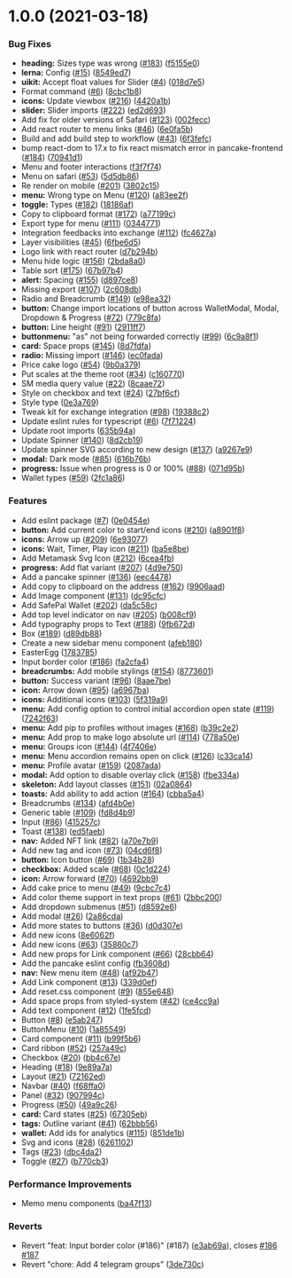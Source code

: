 # 1.0.0 (2021-03-18)


### Bug Fixes

* **heading:** Sizes type was wrong ([#183](https://github.com/pancakeswap/pancake-toolkit/issues/183)) ([f5155e0](https://github.com/pancakeswap/pancake-toolkit/commit/f5155e0fc977fbfd686d1b6f7473ccc2a336af90))
* **lerna:** Config ([#15](https://github.com/pancakeswap/pancake-toolkit/issues/15)) ([8549ed7](https://github.com/pancakeswap/pancake-toolkit/commit/8549ed717d6393a554e146955790a840d11a250d))
* **uikit:** Accept float values for Slider ([#4](https://github.com/pancakeswap/pancake-toolkit/issues/4)) ([018d7e5](https://github.com/pancakeswap/pancake-toolkit/commit/018d7e5276e06cf880b2ce8f15f6eaa10e47f236))
* Format command ([#6](https://github.com/pancakeswap/pancake-toolkit/issues/6)) ([8cbc1b8](https://github.com/pancakeswap/pancake-toolkit/commit/8cbc1b866443047032cd040f6867f245e3d5b0c0))
* **icons:** Update viewbox ([#216](https://github.com/pancakeswap/pancake-toolkit/issues/216)) ([4420a1b](https://github.com/pancakeswap/pancake-toolkit/commit/4420a1be0d4ff41ba737bcc80eaea46c7b2a16b2))
* **slider:** Slider imports ([#222](https://github.com/pancakeswap/pancake-toolkit/issues/222)) ([ed2d693](https://github.com/pancakeswap/pancake-toolkit/commit/ed2d693d172a59b82e3209eed4d3e9a5f07f33b3))
* Add fix for older versions of Safari ([#123](https://github.com/pancakeswap/pancake-toolkit/issues/123)) ([002fecc](https://github.com/pancakeswap/pancake-toolkit/commit/002feccd076c3d662885305a5d57a183a83d557f))
* Add react router to menu links ([#46](https://github.com/pancakeswap/pancake-toolkit/issues/46)) ([6e0fa5b](https://github.com/pancakeswap/pancake-toolkit/commit/6e0fa5b8c67993e3f1537278a13da9bb4ebb9a17))
* Build and add build step to workflow ([#43](https://github.com/pancakeswap/pancake-toolkit/issues/43)) ([6f3fefc](https://github.com/pancakeswap/pancake-toolkit/commit/6f3fefc3cbd394f869bfad0422cb16c716204e31))
* bump react-dom to 17.x to fix react mismatch error in pancake-frontend ([#184](https://github.com/pancakeswap/pancake-toolkit/issues/184)) ([70941d1](https://github.com/pancakeswap/pancake-toolkit/commit/70941d177b6572e5879315d96beb5cee7b6e0a38))
* Menu and footer interactions ([f3f7f74](https://github.com/pancakeswap/pancake-toolkit/commit/f3f7f74bb86654fcfae5344f115d6d3fac129327))
* Menu on safari ([#53](https://github.com/pancakeswap/pancake-toolkit/issues/53)) ([5d5db86](https://github.com/pancakeswap/pancake-toolkit/commit/5d5db860c1648eb96a9b7637d9dad79edbab23b9))
* Re render on mobile ([#201](https://github.com/pancakeswap/pancake-toolkit/issues/201)) ([3802c15](https://github.com/pancakeswap/pancake-toolkit/commit/3802c153a7786fae9dc9eb20d5a45bed4a2c8c27))
* **menu:** Wrong type on Menu ([#120](https://github.com/pancakeswap/pancake-toolkit/issues/120)) ([a83ee2f](https://github.com/pancakeswap/pancake-toolkit/commit/a83ee2f14a2d1505c1574baa3582219715885530))
* **toggle:** Types ([#182](https://github.com/pancakeswap/pancake-toolkit/issues/182)) ([18186af](https://github.com/pancakeswap/pancake-toolkit/commit/18186afcb8e62af5beb999ab122cbf53b4dfb4fa))
* Copy to clipboard format ([#172](https://github.com/pancakeswap/pancake-toolkit/issues/172)) ([a77199c](https://github.com/pancakeswap/pancake-toolkit/commit/a77199cbbd871ca140be1446d5b688e3f85aba33))
* Export type for menu ([#111](https://github.com/pancakeswap/pancake-toolkit/issues/111)) ([0344771](https://github.com/pancakeswap/pancake-toolkit/commit/03447710dd2e973ad9967b402de8d6ea4cea13cc))
* Integration feedbacks into exchange ([#112](https://github.com/pancakeswap/pancake-toolkit/issues/112)) ([fc4627a](https://github.com/pancakeswap/pancake-toolkit/commit/fc4627a48f553c0a1e22141f286fb5e5ffcd9350))
* Layer visibilities ([#45](https://github.com/pancakeswap/pancake-toolkit/issues/45)) ([6fbe6d5](https://github.com/pancakeswap/pancake-toolkit/commit/6fbe6d518276cda61a20787003ba7f25f6990696))
* Logo link with react router ([d7b294b](https://github.com/pancakeswap/pancake-toolkit/commit/d7b294b172072c3d7e07b88377ef48601ac0be4f))
* Menu hide logic ([#156](https://github.com/pancakeswap/pancake-toolkit/issues/156)) ([2bda8a0](https://github.com/pancakeswap/pancake-toolkit/commit/2bda8a0efdfa040a17bc8f6d97f2bace8292c560))
* Table sort ([#175](https://github.com/pancakeswap/pancake-toolkit/issues/175)) ([67b97b4](https://github.com/pancakeswap/pancake-toolkit/commit/67b97b41d49bbfcc30ee7b52227186745dde0c61))
* **alert:** Spacing ([#155](https://github.com/pancakeswap/pancake-toolkit/issues/155)) ([d897ce8](https://github.com/pancakeswap/pancake-toolkit/commit/d897ce86bf7b6643f438b6c4d83339c6d3c8861d))
* Missing export ([#107](https://github.com/pancakeswap/pancake-toolkit/issues/107)) ([2c608db](https://github.com/pancakeswap/pancake-toolkit/commit/2c608dbcd9dcb82fe8fe0aef0dd0701ad89c3180))
* Radio and Breadcrumb ([#149](https://github.com/pancakeswap/pancake-toolkit/issues/149)) ([e98ea32](https://github.com/pancakeswap/pancake-toolkit/commit/e98ea3263009a2cb9be10fef19f2f3b7a7a9a3cb))
* **button:** Change import locations of button across WalletModal, Modal, Dropdown & Progress ([#72](https://github.com/pancakeswap/pancake-toolkit/issues/72)) ([779c8fa](https://github.com/pancakeswap/pancake-toolkit/commit/779c8fafcab07fbc5657c2537a6f8309cb43aee7))
* **button:** Line height ([#91](https://github.com/pancakeswap/pancake-toolkit/issues/91)) ([2911ff7](https://github.com/pancakeswap/pancake-toolkit/commit/2911ff72c203cec77605535ed559ac644c69ea24))
* **buttonmenu:** "as" not being forwarded correctly ([#99](https://github.com/pancakeswap/pancake-toolkit/issues/99)) ([6c9a8f1](https://github.com/pancakeswap/pancake-toolkit/commit/6c9a8f1d36838b75e44efa8546a7e07e2907ea13))
* **card:** Space props ([#145](https://github.com/pancakeswap/pancake-toolkit/issues/145)) ([8d7fdfa](https://github.com/pancakeswap/pancake-toolkit/commit/8d7fdfafdec89dd22fc43d6033daf6ef9e207a67))
* **radio:** Missing import ([#146](https://github.com/pancakeswap/pancake-toolkit/issues/146)) ([ec0fada](https://github.com/pancakeswap/pancake-toolkit/commit/ec0fada6caabb2bfb97feb9648bcb5a758ce4586))
* Price cake logo ([#54](https://github.com/pancakeswap/pancake-toolkit/issues/54)) ([9b0a379](https://github.com/pancakeswap/pancake-toolkit/commit/9b0a3793d468a8ca4549da88ca77092a93023ab4))
* Put scales at the theme root ([#34](https://github.com/pancakeswap/pancake-toolkit/issues/34)) ([c160770](https://github.com/pancakeswap/pancake-toolkit/commit/c160770e12d7f5139ae36b63c7b02aa412e2693b))
* SM media query value ([#22](https://github.com/pancakeswap/pancake-toolkit/issues/22)) ([8caae72](https://github.com/pancakeswap/pancake-toolkit/commit/8caae724d39c3ebf1ca4622e53a87a4bf179bf8f))
* Style on checkbox and text ([#24](https://github.com/pancakeswap/pancake-toolkit/issues/24)) ([27bf6cf](https://github.com/pancakeswap/pancake-toolkit/commit/27bf6cf40b1d9cd6d0ce5c8fbd366b2f0e456259))
* Style type ([0e3a769](https://github.com/pancakeswap/pancake-toolkit/commit/0e3a769e7abd785a241452b77a811ed4ce27a941))
* Tweak kit for exchange integration ([#98](https://github.com/pancakeswap/pancake-toolkit/issues/98)) ([19388c2](https://github.com/pancakeswap/pancake-toolkit/commit/19388c2664146cc4b659262ad06353ee2e7771fe))
* Update eslint rules for typescript ([#6](https://github.com/pancakeswap/pancake-toolkit/issues/6)) ([7f71224](https://github.com/pancakeswap/pancake-toolkit/commit/7f7122451ea2444c64bcdeae1e567d2cd2b4770a))
* Update root imports ([635b94a](https://github.com/pancakeswap/pancake-toolkit/commit/635b94a6272fc026d776433c293b83dbf490b31e))
* Update Spinner ([#140](https://github.com/pancakeswap/pancake-toolkit/issues/140)) ([8d2cb19](https://github.com/pancakeswap/pancake-toolkit/commit/8d2cb194bbaa29ec1e0f5731cd715c424adb79d6))
* Update spinner SVG according to new design ([#137](https://github.com/pancakeswap/pancake-toolkit/issues/137)) ([a9267e9](https://github.com/pancakeswap/pancake-toolkit/commit/a9267e966951e995f3a8eeeca3ff3929a4d33604))
* **modal:** Dark mode ([#85](https://github.com/pancakeswap/pancake-toolkit/issues/85)) ([616b76b](https://github.com/pancakeswap/pancake-toolkit/commit/616b76b56478efb548db9fb89edc77a6b289c5a9))
* **progress:** Issue when progress is 0 or 100% ([#88](https://github.com/pancakeswap/pancake-toolkit/issues/88)) ([071d95b](https://github.com/pancakeswap/pancake-toolkit/commit/071d95bad5f0c00ca51324f13cca6f6aa631d140))
* Wallet types ([#59](https://github.com/pancakeswap/pancake-toolkit/issues/59)) ([2fc1a86](https://github.com/pancakeswap/pancake-toolkit/commit/2fc1a863fc8048b9f9d0e79cc2cd0b873854f307))


### Features

* Add eslint package ([#7](https://github.com/pancakeswap/pancake-toolkit/issues/7)) ([0e0454e](https://github.com/pancakeswap/pancake-toolkit/commit/0e0454eb9a63e976934956dc5c66fbef2ce2017a))
* **button:** Add current color to start/end icons ([#210](https://github.com/pancakeswap/pancake-toolkit/issues/210)) ([a8901f8](https://github.com/pancakeswap/pancake-toolkit/commit/a8901f810d6baa1f0c96d3f7db898fa7a44dfdd2))
* **icons:** Arrow up ([#209](https://github.com/pancakeswap/pancake-toolkit/issues/209)) ([6e93077](https://github.com/pancakeswap/pancake-toolkit/commit/6e93077a430f36bd72c65cc27a3a80f76adb6f04))
* **icons:** Wait, Timer, Play icon ([#211](https://github.com/pancakeswap/pancake-toolkit/issues/211)) ([ba5e8be](https://github.com/pancakeswap/pancake-toolkit/commit/ba5e8beaf2791313f31475041ded08c5e1bbfef0))
* Add Metamask Svg Icon ([#212](https://github.com/pancakeswap/pancake-toolkit/issues/212)) ([6cea4fb](https://github.com/pancakeswap/pancake-toolkit/commit/6cea4fbb464703d25855c067d69ceda7b4f164ff))
* **progress:** Add flat variant ([#207](https://github.com/pancakeswap/pancake-toolkit/issues/207)) ([4d9e750](https://github.com/pancakeswap/pancake-toolkit/commit/4d9e75061f69d376a68be714ebb3f8bfd7381b86))
* Add a pancake spinner ([#136](https://github.com/pancakeswap/pancake-toolkit/issues/136)) ([eec4478](https://github.com/pancakeswap/pancake-toolkit/commit/eec4478e33e04a36c9a2819800df92adb98a2c61))
* Add copy to clipboard on the address ([#162](https://github.com/pancakeswap/pancake-toolkit/issues/162)) ([9906aad](https://github.com/pancakeswap/pancake-toolkit/commit/9906aad82a86689493cad378471f46ea68877b8c))
* Add Image component ([#131](https://github.com/pancakeswap/pancake-toolkit/issues/131)) ([dc95cfc](https://github.com/pancakeswap/pancake-toolkit/commit/dc95cfc945a14764ee277f6305b905325703e5a7))
* Add SafePal Wallet ([#202](https://github.com/pancakeswap/pancake-toolkit/issues/202)) ([da5c58c](https://github.com/pancakeswap/pancake-toolkit/commit/da5c58c33caffeead7b77b51272085b1336168ea))
* Add top level indicator on nav ([#205](https://github.com/pancakeswap/pancake-toolkit/issues/205)) ([b008cf9](https://github.com/pancakeswap/pancake-toolkit/commit/b008cf96d18cf8fd14c0b804d0a658c354d464d9))
* Add typography props to Text ([#188](https://github.com/pancakeswap/pancake-toolkit/issues/188)) ([9fb672d](https://github.com/pancakeswap/pancake-toolkit/commit/9fb672d42218d7c47033a306f73a499179ea4268))
* Box ([#189](https://github.com/pancakeswap/pancake-toolkit/issues/189)) ([d89db88](https://github.com/pancakeswap/pancake-toolkit/commit/d89db887de155806efbf264382f2b9b9e7478ae1))
* Create a new sidebar menu component ([afeb180](https://github.com/pancakeswap/pancake-toolkit/commit/afeb180b3e3f9d688c73808a64edbcaa9b754240))
* EasterEgg ([1783785](https://github.com/pancakeswap/pancake-toolkit/commit/1783785d9a0b81193216e194eb3bb358766adc99))
* Input border color ([#186](https://github.com/pancakeswap/pancake-toolkit/issues/186)) ([fa2cfa4](https://github.com/pancakeswap/pancake-toolkit/commit/fa2cfa4915b24c5510f8ec3a1f92057fd04b1ecc))
* **breadcrumbs:** Add mobile stylings ([#154](https://github.com/pancakeswap/pancake-toolkit/issues/154)) ([8773601](https://github.com/pancakeswap/pancake-toolkit/commit/87736018fddcdf28f085670498d35589eb1fe6fe))
* **button:** Success variant ([#96](https://github.com/pancakeswap/pancake-toolkit/issues/96)) ([8aae7be](https://github.com/pancakeswap/pancake-toolkit/commit/8aae7beaf2fb5575735fdfd546579a1aadcff002))
* **icon:** Arrow down ([#95](https://github.com/pancakeswap/pancake-toolkit/issues/95)) ([a6967ba](https://github.com/pancakeswap/pancake-toolkit/commit/a6967ba8e4f59d472fb7a6424c6710f4ff6590f1))
* **icons:** Additional icons ([#103](https://github.com/pancakeswap/pancake-toolkit/issues/103)) ([5f319a9](https://github.com/pancakeswap/pancake-toolkit/commit/5f319a9f73efe94c68fe8b7f17cc3ce34caa5fbb))
* **menu:** Add config option to control initial accordion open state ([#119](https://github.com/pancakeswap/pancake-toolkit/issues/119)) ([7242f63](https://github.com/pancakeswap/pancake-toolkit/commit/7242f6396bdde36a32e02373c727a70010933f1c))
* **menu:** Add pip to profiles without images ([#168](https://github.com/pancakeswap/pancake-toolkit/issues/168)) ([b39c2e2](https://github.com/pancakeswap/pancake-toolkit/commit/b39c2e23234f2acd1c45f7e367925fa14f3f7c21))
* **menu:** Add prop to make logo absolute url ([#114](https://github.com/pancakeswap/pancake-toolkit/issues/114)) ([778a50e](https://github.com/pancakeswap/pancake-toolkit/commit/778a50e08c28b6a71560985358c41677a9be836c))
* **menu:** Groups icon ([#144](https://github.com/pancakeswap/pancake-toolkit/issues/144)) ([4f7406e](https://github.com/pancakeswap/pancake-toolkit/commit/4f7406e02ed18d3dd179098bda54bf59af25747d))
* **menu:** Menu accordion remains open on click ([#126](https://github.com/pancakeswap/pancake-toolkit/issues/126)) ([c33ca14](https://github.com/pancakeswap/pancake-toolkit/commit/c33ca14918b54b1fda10f6477f0d6ea25820db58))
* **menu:** Profile avatar ([#159](https://github.com/pancakeswap/pancake-toolkit/issues/159)) ([2087ada](https://github.com/pancakeswap/pancake-toolkit/commit/2087adaf71c391c5ea8f7da927d405bae59b2242))
* **modal:** Add option to disable overlay click ([#158](https://github.com/pancakeswap/pancake-toolkit/issues/158)) ([fbe334a](https://github.com/pancakeswap/pancake-toolkit/commit/fbe334a23eb87a74c0fce127fce4d43bf3c096fb))
* **skeleton:** Add layout classes ([#151](https://github.com/pancakeswap/pancake-toolkit/issues/151)) ([02a0864](https://github.com/pancakeswap/pancake-toolkit/commit/02a0864c66b10c02070eca06d4c68f0d8597c1c1))
* **toasts:** Add ability to add action ([#164](https://github.com/pancakeswap/pancake-toolkit/issues/164)) ([cbba5a4](https://github.com/pancakeswap/pancake-toolkit/commit/cbba5a4704b64e7f962556c4a2a8de733d04ed8c))
* Breadcrumbs ([#134](https://github.com/pancakeswap/pancake-toolkit/issues/134)) ([afd4b0e](https://github.com/pancakeswap/pancake-toolkit/commit/afd4b0e2f0143d0b4a674f9fb985404f79eac2da))
* Generic table ([#109](https://github.com/pancakeswap/pancake-toolkit/issues/109)) ([fd8d4b9](https://github.com/pancakeswap/pancake-toolkit/commit/fd8d4b9d092b5bae5b4c49860b6c5e10eccbac1b))
* Input ([#86](https://github.com/pancakeswap/pancake-toolkit/issues/86)) ([415257c](https://github.com/pancakeswap/pancake-toolkit/commit/415257ca0341a91be6832efb2b2c6f8ad8de8bb5))
* Toast ([#138](https://github.com/pancakeswap/pancake-toolkit/issues/138)) ([ed5faeb](https://github.com/pancakeswap/pancake-toolkit/commit/ed5faebb82584abcc761018a6e7d6f5b15b3c68e))
* **nav:** Added NFT link ([#82](https://github.com/pancakeswap/pancake-toolkit/issues/82)) ([a70e7b9](https://github.com/pancakeswap/pancake-toolkit/commit/a70e7b99272824fb95483d50b15c2cfca8fe7908))
* Add new tag and icon ([#73](https://github.com/pancakeswap/pancake-toolkit/issues/73)) ([04cd6f8](https://github.com/pancakeswap/pancake-toolkit/commit/04cd6f8ef63f8c2a6882552d7fde577fc339f737))
* **button:** Icon button ([#69](https://github.com/pancakeswap/pancake-toolkit/issues/69)) ([1b34b28](https://github.com/pancakeswap/pancake-toolkit/commit/1b34b283de74513b4d059e5cf7b3382b83d99586))
* **checkbox:** Added scale ([#68](https://github.com/pancakeswap/pancake-toolkit/issues/68)) ([0c1d224](https://github.com/pancakeswap/pancake-toolkit/commit/0c1d22476eef1595c611614c62c3e60813f7ec24))
* **icon:** Arrow forward ([#70](https://github.com/pancakeswap/pancake-toolkit/issues/70)) ([4692bb9](https://github.com/pancakeswap/pancake-toolkit/commit/4692bb9bfe1b9a49f7a52e7bb0ccfc47dc839c19))
* Add cake price to menu ([#49](https://github.com/pancakeswap/pancake-toolkit/issues/49)) ([9cbc7c4](https://github.com/pancakeswap/pancake-toolkit/commit/9cbc7c4f7286e959f5274b883c93a6406589a997))
* Add color theme support in text props ([#61](https://github.com/pancakeswap/pancake-toolkit/issues/61)) ([2bbc200](https://github.com/pancakeswap/pancake-toolkit/commit/2bbc20097a1fdc1a48137186669b612daa0c88aa))
* Add dropdown submenus ([#51](https://github.com/pancakeswap/pancake-toolkit/issues/51)) ([d8592e6](https://github.com/pancakeswap/pancake-toolkit/commit/d8592e6625f210648a2268cdf967d7df974205e9))
* Add modal ([#26](https://github.com/pancakeswap/pancake-toolkit/issues/26)) ([2a86cda](https://github.com/pancakeswap/pancake-toolkit/commit/2a86cdaf4b5c46bd985d68f2e5db90d31be1845d))
* Add more states to buttons ([#36](https://github.com/pancakeswap/pancake-toolkit/issues/36)) ([d0d307e](https://github.com/pancakeswap/pancake-toolkit/commit/d0d307e23c051b090bdfc188de64c90b525d4924))
* Add new icons ([8e6062f](https://github.com/pancakeswap/pancake-toolkit/commit/8e6062fe339c2a29f6af5d0192fcc0718ef964d7))
* Add new icons ([#63](https://github.com/pancakeswap/pancake-toolkit/issues/63)) ([35860c7](https://github.com/pancakeswap/pancake-toolkit/commit/35860c7bbbc929bf848dd5c32f1431e699a6ca07))
* Add new props for Link component ([#66](https://github.com/pancakeswap/pancake-toolkit/issues/66)) ([28cbb64](https://github.com/pancakeswap/pancake-toolkit/commit/28cbb644733bbed3a7b6165101e375c53d8f0cea))
* Add the pancake eslint config ([fb3608d](https://github.com/pancakeswap/pancake-toolkit/commit/fb3608daeeee92b28f4e69d379fe705b42b3f79f))
* **nav:** New menu item ([#48](https://github.com/pancakeswap/pancake-toolkit/issues/48)) ([af92b47](https://github.com/pancakeswap/pancake-toolkit/commit/af92b474ef96aa192453443efdb9121ac8f04630))
* Add Link component ([#13](https://github.com/pancakeswap/pancake-toolkit/issues/13)) ([339d0ef](https://github.com/pancakeswap/pancake-toolkit/commit/339d0efd233eaa0db478a9c7e2cdeef6f5ef4e9a))
* Add reset.css component ([#9](https://github.com/pancakeswap/pancake-toolkit/issues/9)) ([855e648](https://github.com/pancakeswap/pancake-toolkit/commit/855e6488e1744acb500f74a5daed81ca42a22964))
* Add space props from styled-system ([#42](https://github.com/pancakeswap/pancake-toolkit/issues/42)) ([ce4cc9a](https://github.com/pancakeswap/pancake-toolkit/commit/ce4cc9a0d3656b9979622cabe9549d7477bc6da5))
* Add text component ([#12](https://github.com/pancakeswap/pancake-toolkit/issues/12)) ([1fe5fcd](https://github.com/pancakeswap/pancake-toolkit/commit/1fe5fcd5952eaadbd9d50e94e91060599b1af81e))
* Button ([#8](https://github.com/pancakeswap/pancake-toolkit/issues/8)) ([e5ab247](https://github.com/pancakeswap/pancake-toolkit/commit/e5ab247d89130c0bc09595be7fd20b6f284e6fed))
* ButtonMenu ([#10](https://github.com/pancakeswap/pancake-toolkit/issues/10)) ([1a85549](https://github.com/pancakeswap/pancake-toolkit/commit/1a855498803b6e838aec2bb386f6860a6a37967c))
* Card component ([#11](https://github.com/pancakeswap/pancake-toolkit/issues/11)) ([b99f5b6](https://github.com/pancakeswap/pancake-toolkit/commit/b99f5b6423775691353b5c7db12ad29d4521765b))
* Card ribbon ([#52](https://github.com/pancakeswap/pancake-toolkit/issues/52)) ([257a49c](https://github.com/pancakeswap/pancake-toolkit/commit/257a49c6706b67a08fbe92a160f9f91784895ab1))
* Checkbox ([#20](https://github.com/pancakeswap/pancake-toolkit/issues/20)) ([bb4c67e](https://github.com/pancakeswap/pancake-toolkit/commit/bb4c67e3f62a20f215b1ba86303abe10401d85d4))
* Heading ([#18](https://github.com/pancakeswap/pancake-toolkit/issues/18)) ([9e89a7a](https://github.com/pancakeswap/pancake-toolkit/commit/9e89a7afb32866d66ffa7a8ff8ce648fc1a00bb9))
* Layout ([#21](https://github.com/pancakeswap/pancake-toolkit/issues/21)) ([72162ed](https://github.com/pancakeswap/pancake-toolkit/commit/72162edc9b0d44ff3a6eddfae9550ed684a9f8f4))
* Navbar ([#40](https://github.com/pancakeswap/pancake-toolkit/issues/40)) ([f68ffa0](https://github.com/pancakeswap/pancake-toolkit/commit/f68ffa05362b2d80a86fb0abd5b0d84ca2f62a0b))
* Panel ([#32](https://github.com/pancakeswap/pancake-toolkit/issues/32)) ([907994c](https://github.com/pancakeswap/pancake-toolkit/commit/907994cc047f3fc0dfa64f49cee09d459a194d89))
* Progress ([#50](https://github.com/pancakeswap/pancake-toolkit/issues/50)) ([49a9c26](https://github.com/pancakeswap/pancake-toolkit/commit/49a9c26c613f1bd291e39e4b25b2823a282e81c2))
* **card:** Card states ([#25](https://github.com/pancakeswap/pancake-toolkit/issues/25)) ([67305eb](https://github.com/pancakeswap/pancake-toolkit/commit/67305eb1c216ce7419367433e153cf54e9fe85fd))
* **tags:** Outline variant ([#41](https://github.com/pancakeswap/pancake-toolkit/issues/41)) ([62bbb56](https://github.com/pancakeswap/pancake-toolkit/commit/62bbb56bd290625305f9936585156725f6429c37))
* **wallet:** Add ids for analytics ([#115](https://github.com/pancakeswap/pancake-toolkit/issues/115)) ([851de1b](https://github.com/pancakeswap/pancake-toolkit/commit/851de1bba96aa2156bfb87dac9bc0bf476492410))
* Svg and icons ([#28](https://github.com/pancakeswap/pancake-toolkit/issues/28)) ([6261102](https://github.com/pancakeswap/pancake-toolkit/commit/62611029d2787000599e00fb6a16a32c6a8b5c31))
* Tags ([#23](https://github.com/pancakeswap/pancake-toolkit/issues/23)) ([dbc4da2](https://github.com/pancakeswap/pancake-toolkit/commit/dbc4da29ef66e2be92602a6271c66255d7cd0099))
* Toggle ([#27](https://github.com/pancakeswap/pancake-toolkit/issues/27)) ([b770cb3](https://github.com/pancakeswap/pancake-toolkit/commit/b770cb335e3e88c2c5f045a2ae1bd360b0c2afba))


### Performance Improvements

* Memo menu components ([ba47f13](https://github.com/pancakeswap/pancake-toolkit/commit/ba47f13c1f833015375306c312b0fc6a7ef35b97))


### Reverts

* Revert "feat: Input border color (#186)" (#187) ([e3ab69a](https://github.com/pancakeswap/pancake-toolkit/commit/e3ab69a1040ceae3f5e65d45d0229adefdf2ccd2)), closes [#186](https://github.com/pancakeswap/pancake-toolkit/issues/186) [#187](https://github.com/pancakeswap/pancake-toolkit/issues/187)
* Revert "chore: Add 4 telegram groups" ([3de730c](https://github.com/pancakeswap/pancake-toolkit/commit/3de730cc067aaedb6b123d3018aa3d8de7f2bb84))



